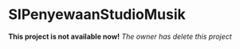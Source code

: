 # SIPenyewaanStudioMusik

**This project is not available now!**
*The owner has delete this project*
